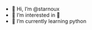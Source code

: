 - 👋 Hi, I’m @starnoux
- 👀 I’m interested in 🌱
- 🌱 I’m currently learning python

<!---
starnoux/starnoux is a ✨ special ✨ repository because its `README.md` (this file) appears on your GitHub profile.
You can click the Preview link to take a look at your changes.
--->
